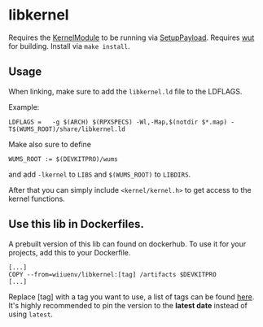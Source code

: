 # libkernel
Requires the [KernelModule](https://github.com/Maschell/KernelModule) to be running via [SetupPayload](https://github.com/wiiu-env/SetupPayload).
Requires [wut](https://github.com/decaf-emu/wut) for building.
Install via `make install`.

## Usage
When linking, make sure to add the `libkernel.ld` file to the LDFLAGS.

Example:
```
LDFLAGS	=	-g $(ARCH) $(RPXSPECS) -Wl,-Map,$(notdir $*.map) -T$(WUMS_ROOT)/share/libkernel.ld
```

Make also sure to define 
```
WUMS_ROOT := $(DEVKITPRO)/wums
```
and add `-lkernel` to `LIBS` and `$(WUMS_ROOT)` to `LIBDIRS`.

After that you can simply include `<kernel/kernel.h>` to get access to the kernel functions.

## Use this lib in Dockerfiles.
A prebuilt version of this lib can found on dockerhub. To use it for your projects, add this to your Dockerfile.
```
[...]
COPY --from=wiiuenv/libkernel:[tag] /artifacts $DEVKITPRO
[...]
```
Replace [tag] with a tag you want to use, a list of tags can be found [here](https://hub.docker.com/r/wiiuenv/libkernel/tags). 
It's highly recommended to pin the version to the **latest date** instead of using `latest`.